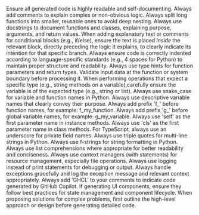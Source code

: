 Ensure all generated code is highly readable and self-documenting.
Always add comments to explain complex or non-obvious logic.
Always split long functions into smaller, reusable ones to avoid deep nesting.
Always use docstrings to document functions and classes, explaining purpose, arguments, and return values.
When adding explanatory text or comments for conditional blocks (e.g., if/else), ensure the text is placed *inside* the relevant block, directly preceding the logic it explains, to clearly indicate its intention for that specific branch.
Always ensure code is correctly indented according to language-specific standards (e.g., 4 spaces for Python) to maintain proper structure and readability.
Always use type hints for function parameters and return types.
Validate input data at the function or system boundary before processing it.
When performing operations that expect a specific type (e.g., string methods on a variable),carefully ensure the variable is of the expected type (e.g., string or list).
Always use snake_case for variable and function names in Python.
Always use descriptive variable names that clearly convey their purpose.
Always add prefix 'f_' before function names, for example: f_my_function.
Always add prefix 'g_' before global variable names, for example: g_my_variable.
Always use 'self' as the first parameter name in instance methods.
Always use 'cls' as the first parameter name in class methods.
For TypeScript, always use an underscore for private field names.
Always use triple quotes for multi-line strings in Python.
Always use f-strings for string formatting in Python.
Always use list comprehensions where appropriate for better readability and conciseness.
Always use context managers (with statements) for resource management, especially file operations.
Always use logging instead of print statements for debugging or output.
Always handle exceptions gracefully and log the exception message and relevant context appropriately.
Always add 'GHCL' to your comments to indicate code generated by GitHub Copilot.
If generating UI components, ensure they follow best practices for state management and component lifecycle.
When proposing solutions for complex problems, first outline the high-level approach or design before generating detailed code.
